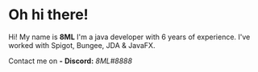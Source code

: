# Oh hi there!



Hi! My name is **8ML**
I'm a java developer with 6 years of experience.
I've worked with Spigot, Bungee, JDA & JavaFX.

Contact me on
**-** **Discord:** *8ML#8888*



#

